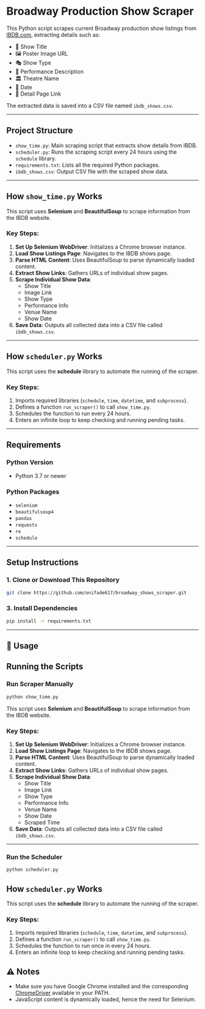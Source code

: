 
# Broadway Production Show Scraper

This Python script scrapes current Broadway production show listings from [IBDB.com](https://www.ibdb.com/shows), extracting details such as:

- 🎫 Show Title  
- 🖼️ Poster Image URL  
- 🎭 Show Type  
- 🎤 Performance Description  
- 🏛️ Theatre Name  
- 📅 Date  
- 🔗 Detail Page Link

The extracted data is saved into a CSV file named `ibdb_shows.csv`.

---
## Project Structure

- `show_time.py`: Main scraping script that extracts show details from IBDB.
- `scheduler.py`: Runs the scraping script every 24 hours using the `schedule` library.
- `requirements.txt`: Lists all the required Python packages.
- `ibdb_shows.csv`: Output CSV file with the scraped show data.

---

## How `show_time.py` Works

This script uses **Selenium** and **BeautifulSoup** to scrape information from the IBDB website.

### Key Steps:

1. **Set Up Selenium WebDriver**: Initializes a Chrome browser instance.
2. **Load Show Listings Page**: Navigates to the IBDB shows page.
3. **Parse HTML Content**: Uses BeautifulSoup to parse dynamically loaded content.
4. **Extract Show Links**: Gathers URLs of individual show pages.
5. **Scrape Individual Show Data**:
   - Show Title
   - Image Link
   - Show Type
   - Performance Info
   - Venue Name
   - Show Date
6. **Save Data**: Outputs all collected data into a CSV file called `ibdb_shows.csv`.

---

## How `scheduler.py` Works

This script uses the **schedule** library to automate the running of the scraper.

### Key Steps:

1. Imports required libraries (`schedule`, `time`, `datetime`, and `subprocess`).
2. Defines a function `run_scraper()` to call `show_time.py`.
3. Schedules the function to run every 24 hours.
4. Enters an infinite loop to keep checking and running pending tasks.

---

## Requirements

### Python Version
- Python 3.7 or newer

### Python Packages
- `selenium`
- `beautifulsoup4`
- `pandas`
- `requests`
- `re` 
- `schedule`

---

## Setup Instructions

### 1. Clone or Download This Repository

```bash
git clone https://github.com/onifade617/broadway_shows_scraper.git


```



### 3. Install Dependencies

```bash
pip install -r requirements.txt
```







---

## 🚀 Usage

## Running the Scripts

### Run Scraper Manually

```bash
python show_time.py
```
This script uses **Selenium** and **BeautifulSoup** to scrape information from the IBDB website.

### Key Steps:

1. **Set Up Selenium WebDriver**: Initializes a Chrome browser instance.
2. **Load Show Listings Page**: Navigates to the IBDB shows page.
3. **Parse HTML Content**: Uses BeautifulSoup to parse dynamically loaded content.
4. **Extract Show Links**: Gathers URLs of individual show pages.
5. **Scrape Individual Show Data**:
   - Show Title
   - Image Link
   - Show Type
   - Performance Info
   - Venue Name
   - Show Date
   - Scraped Time
6. **Save Data**: Outputs all collected data into a CSV file called `ibdb_shows.csv`.

---
### Run the Scheduler

```bash
python scheduler.py
```
## How `scheduler.py` Works

This script uses the **schedule** library to automate the running of the scraper.

### Key Steps:

1. Imports required libraries (`schedule`, `time`, `datetime`, and `subprocess`).
2. Defines a function `run_scraper()` to call `show_time.py`.
3. Schedules the function to run once in every 24 hours.
4. Enters an infinite loop to keep checking and running pending tasks.



## ⚠️ Notes

- Make sure you have Google Chrome installed and the corresponding [ChromeDriver](https://sites.google.com/a/chromium.org/chromedriver/) available in your PATH.
- JavaScript content is dynamically loaded, hence the need for Selenium.

